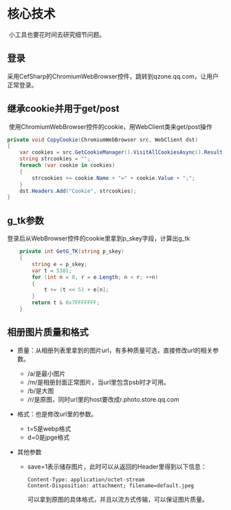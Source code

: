 # 核心技术

​	小工具也要花时间去研究细节问题。

## 登录

​	采用CefSharp的ChromiumWebBrowser控件，跳转到qzone.qq.com，让用户正常登录。

## 继承cookie并用于get/post
​	使用ChromiumWebBrowser控件的cookie，用WebClient类来get/post操作

```c#
private void CopyCookie(ChromiumWebBrowser src, WebClient dst)
{
	var cookies = src.GetCookieManager().VisitAllCookiesAsync().Result;
	string strcookies = "";
	foreach (var cookie in cookies)
	{
		strcookies += cookie.Name + "=" + cookie.Value + ";";
	}
	dst.Headers.Add("Cookie", strcookies);
}
```

## g_tk参数

登录后从WebBrowser控件的cookie里拿到p_skey字段，计算出g_tk

```c#
  	private int GetG_TK(string p_skey)
  	{
  		string e = p_skey;
  		var t = 5381;
  		for (int n = 0, r = e.Length; n < r; ++n)
  		{
  			t += (t << 5) + e[n];
  		}
  		return t & 0x7FFFFFFF;
  	}  
```
## 相册图片质量和格式

- 质量：从相册列表里拿到的图片url，有多种质量可选，直接修改url的相关参数。

  - /a/是最小图片
  - /m/是相册封面正常图片，当url里包含psb时才可用。
  - /b/是大图
  - /r/是原图，同时url里的host要改成r.photo.store.qq.com

- 格式：也是修改url里的参数。

  - t=5是webp格式
  - d=0是jpge格式

- 其他参数
  - save=1表示储存图片，此时可以从返回的Header里得到以下信息：
  
    ```
    Content-Type: application/octet-stream
    Content-Disposition: attachment; filename=default.jpeg
    ```
  
    可以拿到原图的具体格式，并且以流方式传输，可以保证图片质量。
  
  